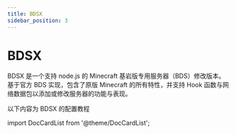 ```yaml
---
title: BDSX
sidebar_position: 3
---
```


# BDSX

BDSX 是一个支持 node.js 的 Minecraft 基岩版专用服务器（BDS）修改版本。基于官方 BDS 实现，包含了原版 Minecraft 的所有特性，并支持 Hook 函数与网络数据包以添加或修改服务器的功能与表现。

以下内容为 BDSX 的配置教程

import DocCardList from '@theme/DocCardList';

<DocCardList />
